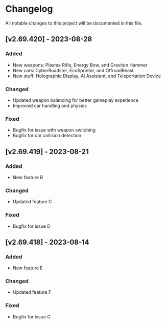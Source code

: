 # Changelog

All notable changes to this project will be documented in this file.

## [v2.69.420] - 2023-08-28

### Added
- New weapons: Plasma Rifle, Energy Bow, and Graviton Hammer
- New cars: CyberRoadster, EcoSprinter, and OffroadBeast
- New stuff: Holographic Display, AI Assistant, and Teleportation Device

### Changed
- Updated weapon balancing for better gameplay experience
- Improved car handling and physics

### Fixed
- Bugfix for issue with weapon switching
- Bugfix for car collision detection

## [v2.69.419] - 2023-08-21

### Added
- New feature B

### Changed
- Updated feature C

### Fixed
- Bugfix for issue D

## [v2.69.418] - 2023-08-14

### Added
- New feature E

### Changed
- Updated feature F

### Fixed
- Bugfix for issue G